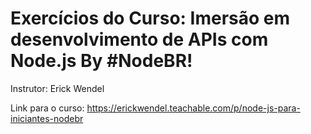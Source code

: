 # Exercícios do Curso: Imersão em desenvolvimento de APIs com Node.js By #NodeBR!

Instrutor: Erick Wendel

Link para o curso: https://erickwendel.teachable.com/p/node-js-para-iniciantes-nodebr
